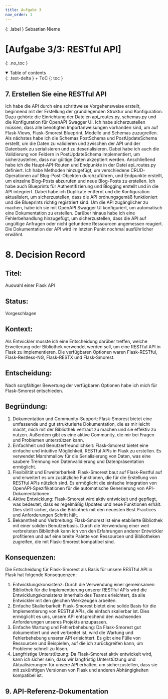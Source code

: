 ```yaml
---
title: Aufgabe 3
nav_order: 1
---
```


{: .label }
Sebastian Nieme

# [Aufgabe 3/3:  RESTful API]
{: .no_toc }

<details open markdown="block">
{: .text-delta }
<summary>Table of contents</summary>
+ ToC
{: toc }
</details>

## 7. Erstellen Sie eine RESTful API
Ich habe die API durch eine schrittweise Vorgehensweise erstellt, beginnend mit der Erstellung der grundlegenden Struktur und Konfiguration. Dazu gehörte die Einrichtung der Dateien api_routes.py, schemas.py und die Konfiguration für OpenAPI Swagger UI. Ich habe sicherzustellen müssen, dass alle benötigten Importanweisungen vorhanden sind, um auf Flask-Views, Flask-Smorest Blueprint, Modelle und Schemas zuzugreifen. Als nächstes habe ich die Schemas PostSchema und PostUpdateSchema erstellt, um die Daten zu validieren und zwischen der API und der Datenbank zu serialisieren und zu deserialisieren. Dabei habe ich auch die Validierung von Feldern in PostUpdateSchema implementiert, um sicherzustellen, dass nur gültige Daten akzeptiert werden. Anschließend habe ich die Haupt-API-Routen und Endpunkte in der Datei api_routes.py definiert. Ich habe Methoden hinzugefügt, um verschiedene CRUD-Operationen auf Blog-Post-Objekten durchzuführen, und Endpunkte erstellt, um einzelne Blog-Posts abzurufen und neue Blog-Posts zu erstellen. Ich habe auch Blueprints für Authentifizierung und Blogging erstellt und in die API integriert. Dabei habe ich Duplikate entfernt und die Konfiguration aktualisiert, um sicherzustellen, dass die API ordnungsgemäß funktioniert und die Blueprints richtig registriert sind. Um die API zugänglicher zu machen, habe ich sie mit OpenAPI Swagger UI konfiguriert, um automatisch eine Dokumentation zu erstellen. Darüber hinaus habe ich eine Fehlerbehandlung hinzugefügt, um sicherzustellen, dass die API auf ungültige Anfragen oder nicht gefundene Ressourcen angemessen reagiert. Die Dokumentation der API wird im letzten Punkt nochmal ausführlicher erwähnt.

# 8. Decision Record

## Titel: 
Auswahl einer Flask API

## Status:
Vorgeschlagen

## Kontext: 
Als Entwickler musste ich eine Entscheidung darüber treffen, welche Erweiterung oder Bibliothek verwendet werden soll, um eine RESTful API in Flask zu implementieren. Die verfügbaren Optionen waren Flask-RESTful, Flask-Restless-NG, Flask-RESTX und Flask-Smorest.

## Entscheidung: 
Nach sorgfältiger Bewertung der verfügbaren Optionen habe ich mich für Flask-Smorest entschieden.

## Begründung:
1.	Dokumentation und Community-Support: Flask-Smorest bietet eine umfassende und gut strukturierte Dokumentation, die es mir leicht macht, mich mit der Bibliothek vertraut zu machen und sie effektiv zu nutzen. Außerdem gibt es eine aktive Community, die mir bei Fragen und Problemen unterstützen kann.
2.	Einfachheit und Benutzerfreundlichkeit: Flask-Smorest bietet eine einfache und intuitive Möglichkeit, RESTful APIs in Flask zu erstellen. Es verwendet Marshmallow für die Serialisierung von Daten, was eine saubere Trennung von Datenvalidierung und Datenpräsentation ermöglicht.
3.	Flexibilität und Erweiterbarkeit: Flask-Smorest baut auf Flask-Restful auf und erweitert es um zusätzliche Funktionen, die für die Erstellung von RESTful APIs nützlich sind. Es ermöglicht die einfache Integration von OpenAPI-Spezifikationen für die automatische Generierung von API-Dokumentationen.
4.	Aktive Entwicklung: Flask-Smorest wird aktiv entwickelt und gepflegt, was bedeutet, dass es regelmäßig Updates und neue Funktionen erhält. Dies stellt sicher, dass die Bibliothek mit den neuesten Best Practices und Anforderungen Schritt hält.
5.	Bekanntheit und Verbreitung: Flask-Smorest ist eine etablierte Bibliothek mit einer soliden Benutzerbasis. Durch die Verwendung einer weit verbreiteten Bibliothek kann ich von den Erfahrungen anderer Entwickler profitieren und auf eine breite Palette von Ressourcen und Bibliotheken zugreifen, die mit Flask-Smorest kompatibel sind.
## Konsequenzen: 
Die Entscheidung für Flask-Smorest als Basis für unsere RESTful API in Flask hat folgende Konsequenzen:
1.	Entwicklungskonsistenz: Durch die Verwendung einer gemeinsamen Bibliothek für die Implementierung unserer RESTful APIs wird die Entwicklungskonsistenz innerhalb des Teams erleichtert, da alle Entwickler mit den gleichen Werkzeugen arbeiten.
2.	Einfache Skalierbarkeit: Flask-Smorest bietet eine solide Basis für die Implementierung von RESTful APIs, die einfach skalierbar ist. Dies ermöglicht es uns, unsere API entsprechend den wachsenden Anforderungen unseres Projekts anzupassen.
3.	Einfache Wartung und Fehlerbehebung: Da Flask-Smorest gut dokumentiert und weit verbreitet ist, wird die Wartung und Fehlerbehebung unserer API erleichtert. Es gibt eine Fülle von Ressourcen und Beispielen, auf die ich zurückgreifen kann, um Probleme schnell zu lösen.
4.	Langfristige Unterstützung: Da Flask-Smorest aktiv entwickelt wird, kann ich sicher sein, dass wir langfristig Unterstützung und Aktualisierungen für unsere API erhalten, um sicherzustellen, dass sie mit zukünftigen Versionen von Flask und anderen Abhängigkeiten kompatibel ist.


## 9. API-Referenz-Dokumentation


